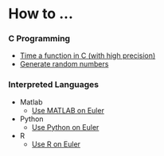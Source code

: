 # How to ...

### C Programming
- [Time a function in C (with high precision)](timing.md)
- [Generate random numbers](generating-random-numbers.md)

### Interpreted Languages
- Matlab
	- [Use MATLAB on Euler](using-matlab-on-euler.md)
- Python
	- [Use Python on Euler](using-python-on-euler.md)
- R
	- [Use R on Euler](using-r-on-euler.md)

